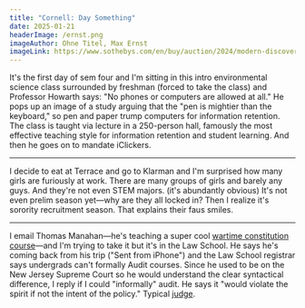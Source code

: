 ```yaml
---
title: "Cornell: Day Something"
date: 2025-01-21
headerImage: /ernst.png
imageAuthor: Ohne Titel, Max Ernst
imageLink: https://www.sothebys.com/en/buy/auction/2024/modern-discoveries-4/ohne-titel?locale=en
---
```

It's the first day of sem four and I'm sitting in this intro environmental science class surrounded by freshman (forced to take the class) and Professor Howarth says: "No phones or computers are allowed at all." He pops up an image of a study arguing that the "pen is mightier than the keyboard," so pen and paper trump computers for information retention. The class is taught via lecture in a 250-person hall, famously the most effective teaching style for information retention and student learning. And then he goes on to mandate iClickers.

---
I decide to eat at Terrace and go to Klarman and I'm surprised how many girls are furiously at work. There are many groups of girls and barely any guys. And they're not even STEM majors. (it's abundantly obvious) It's not even prelim season yet—why are they all locked in? Then I realize it's sorority recruitment season. That explains their faus smiles.

---
I email Thomas Manahan—he's teaching a super cool [wartime constitution course](https://classes.cornell.edu/browse/roster/SP24/class/LAW/7130)—and I'm trying to take it but it's in the Law School. He says he's coming back from his trip ("Sent from iPhone") and the Law School registrar says undergrads can't formally Audit courses. Since he used to be on the New Jersey Supreme Court so he would understand the clear syntactical difference, I reply if I could "informally" audit. He says it "would violate the spirit if not the intent of the policy." Typical [judge](https://www.law.cornell.edu/wex/purposivism). 